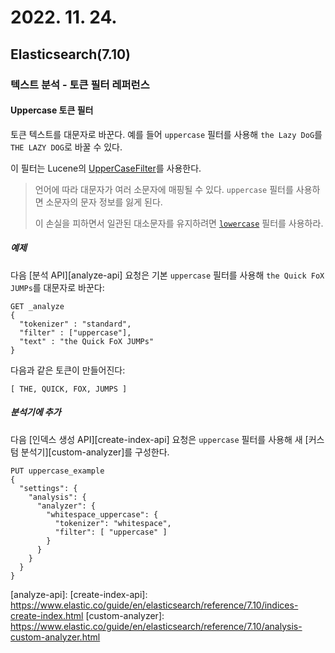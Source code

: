 # 2022. 11. 24.

## Elasticsearch(7.10)

### 텍스트 분석 - 토큰 필터 레퍼런스

#### Uppercase 토큰 필터

토큰 텍스트를 대문자로 바꾼다. 예를 들어 `uppercase` 필터를 사용해 `the Lazy DoG`를 `THE LAZY DOG`로 바꿀 수 있다.

이 필터는 Lucene의 [UpperCaseFilter][lucene-uppercase-filter]를 사용한다.

> 언어에 따라 대문자가 여러 소문자에 매핑될 수 있다. `uppercase` 필터를 사용하면 소문자의 문자 정보를 잃게 된다.
>
> 이 손실을 피하면서 일관된 대소문자를 유지하려면 [`lowercase`][lowercase-token-filter] 필터를 사용하라.

##### 예제

다음 [분석 API][analyze-api] 요청은 기본 `uppercase` 필터를 사용해 `the Quick FoX JUMPs`를 대문자로 바꾼다:

```http
GET _analyze
{
  "tokenizer" : "standard",
  "filter" : ["uppercase"],
  "text" : "the Quick FoX JUMPs"
}
```

다음과 같은 토큰이 만들어진다:

```
[ THE, QUICK, FOX, JUMPS ]
```

##### 분석기에 추가

다음 [인덱스 생성 API][create-index-api] 요청은 `uppercase` 필터를 사용해 새 [커스텀 분석기][custom-analyzer]를 구성한다.

```http
PUT uppercase_example
{
  "settings": {
    "analysis": {
      "analyzer": {
        "whitespace_uppercase": {
          "tokenizer": "whitespace",
          "filter": [ "uppercase" ]
        }
      }
    }
  }
}
```



[lucene-uppercase-filter]: https://lucene.apache.org/core/8_7_0/analyzers-common/org/apache/lucene/analysis/core/UpperCaseFilter.html
[lowercase-token-filter]: https://www.elastic.co/guide/en/elasticsearch/reference/7.10/analysis-lowercase-tokenfilter.html
[analyze-api]: 
[create-index-api]: https://www.elastic.co/guide/en/elasticsearch/reference/7.10/indices-create-index.html
[custom-analyzer]: https://www.elastic.co/guide/en/elasticsearch/reference/7.10/analysis-custom-analyzer.html